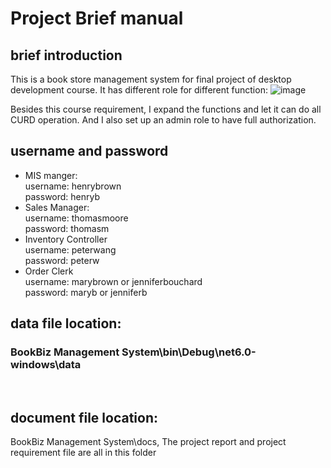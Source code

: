 # Project Brief manual
## brief introduction
This is a book store management system for final project of desktop development course. It has different role for different function: 
![image](https://user-images.githubusercontent.com/86087916/191596259-8eae1676-c3d1-449f-b42e-1e85c6d47a38.png)

Besides this course requirement, I expand the functions and let it can do all CURD operation. And I also set up an admin role to have full authorization.

## username and password
- MIS manger:   
  username: henrybrown  
   password: henryb
- Sales Manager:   
username: thomasmoore  
password: thomasm
- Inventory Controller  
username: peterwang  
password: peterw
- Order Clerk  
username: marybrown or jenniferbouchard  
password: maryb or jenniferb 

## data file location:   
### BookBiz Management System\bin\Debug\net6.0-windows\data
<br>
  
## document file location:
BookBiz Management System\docs, The project report and project requirement file are all in this folder
